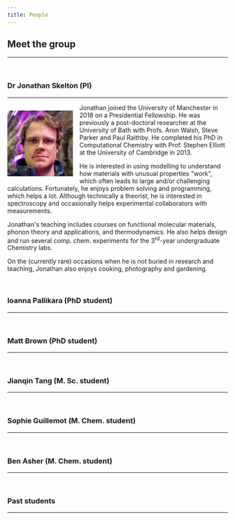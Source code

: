 ```yaml
---
title: People
---
```


## Meet the group
----------

<br>

### Dr Jonathan Skelton (PI)
-----------

<img src="./assets/images/People-JonathanSkelton.jpg" width="150" alt="Jonathan Skelton" width="150" style="float: left; margin: 15px 15px 15px 0px;">

Jonathan joined the University of Manchester in 2018 on a Presidential Fellowship.
He was previously a post-doctoral researcher at the University of Bath with Profs. Aron Walsh, Steve Parker and Paul Raithby.
He completed his PhD in Computational Chemistry with Prof. Stephen Elliott at the University of Cambridge in 2013.

He is interested in using modelling to understand how materials with unusual properties "work", which often leads to large and/or challenging calculations.
Fortunately, he enjoys problem solving and programming, which helps a lot.
Although technically a theorist, he is interested in spectroscopy and occasionally helps experimental collaborators with measurements.

Jonathan's teaching includes courses on functional molecular materials, phonon theory and applications, and thermodynamics.
He also helps design and run several comp. chem. experiments for the 3<sup>rd</sup>-year undergraduate Chemistry labs.

On the (currently rare) occasions when he is not buried in research and teaching, Jonathan also enjoys cooking, photography and gardening.

<br style="clear: both;">

### Ioanna Pallikara (PhD student)
----------

<br>

### Matt Brown (PhD student)
----------

<br>

### Jianqin Tang (M. Sc. student)
----------

<br>

### Sophie Guillemot (M. Chem. student)
----------

<br>

### Ben Asher (M. Chem. student)
----------

<br>

### Past students
----------

<br>